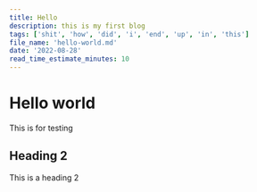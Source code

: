 ```yaml
---
title: Hello
description: this is my first blog
tags: ['shit', 'how', 'did', 'i', 'end', 'up', 'in', 'this']
file_name: 'hello-world.md'
date: '2022-08-28'
read_time_estimate_minutes: 10
---
```


# Hello world

This is for testing

## Heading 2

This is a heading 2
